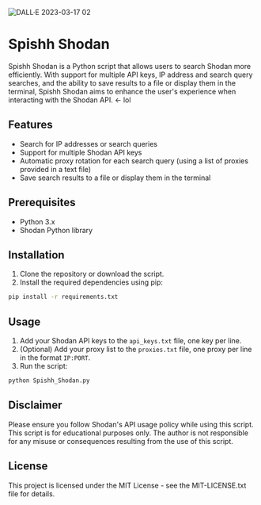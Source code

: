 ![DALL·E 2023-03-17 02](https://user-images.githubusercontent.com/87335420/226064489-aa81fa26-95d9-4fdb-a988-fe44345e2247.png)

# Spishh Shodan

Spishh Shodan is a Python script that allows users to search Shodan more efficiently. With support for multiple API keys, IP address and search query searches, and the ability to save results to a file or display them in the terminal, Spishh Shodan aims to enhance the user's experience when interacting with the Shodan API. <- lol

## Features

- Search for IP addresses or search queries
- Support for multiple Shodan API keys
- Automatic proxy rotation for each search query (using a list of proxies provided in a text file)
- Save search results to a file or display them in the terminal

## Prerequisites

- Python 3.x
- Shodan Python library

## Installation

1. Clone the repository or download the script.
2. Install the required dependencies using pip:

```bash
pip install -r requirements.txt
```
## Usage

1. Add your Shodan API keys to the `api_keys.txt` file, one key per line.
2. (Optional) Add your proxy list to the `proxies.txt` file, one proxy per line in the format `IP:PORT`.
3. Run the script:

```bash
python Spishh_Shodan.py
```
## Disclaimer
Please ensure you follow Shodan's API usage policy while using this script. This script is for educational purposes only. The author is not responsible for any misuse or consequences resulting from the use of this script.

## License
This project is licensed under the MIT License - see the MIT-LICENSE.txt file for details.
